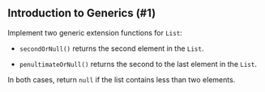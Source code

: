 ## Introduction to Generics (#1)

Implement two generic extension functions for `List`:

- `secondOrNull()` returns the second element in the `List`.

- `penultimateOrNull()` returns the second to the last element in the `List`.

In both cases, return `null` if the list contains less than two elements.